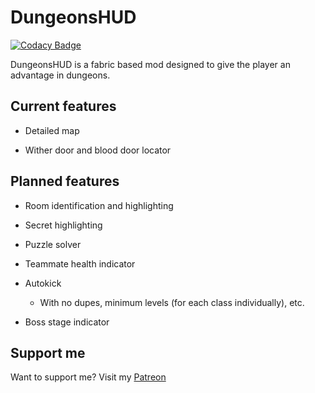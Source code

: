 # DungeonsHUD

[![Codacy Badge](https://api.codacy.com/project/badge/Grade/fb3bcf14bb734b7c8ae492ff4f289c2f)](https://app.codacy.com/gh/DungeonHUD/DungeonHUD?utm_source=github.com&utm_medium=referral&utm_content=DungeonHUD/DungeonHUD&utm_campaign=Badge_Grade_Dashboard)

DungeonsHUD is a fabric based mod designed to give the player an advantage in dungeons.

## Current features
-   Detailed map

-   Wither door and blood door locator

## Planned features
-   Room identification and highlighting

-   Secret highlighting

-   Puzzle solver

-   Teammate health indicator

-   Autokick

    - With no dupes, minimum levels (for each class individually), etc.
    
-   Boss stage indicator

## Support me
Want to support me? Visit my [Patreon](https://www.patreon.com/drewdeaton)
